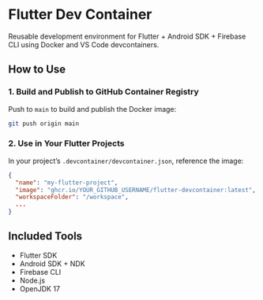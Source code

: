 # Flutter Dev Container

Reusable development environment for Flutter + Android SDK + Firebase CLI using Docker and VS Code devcontainers.

## How to Use

### 1. Build and Publish to GitHub Container Registry
Push to `main` to build and publish the Docker image:

```bash
git push origin main
```

### 2. Use in Your Flutter Projects
In your project’s `.devcontainer/devcontainer.json`, reference the image:

```json
{
  "name": "my-flutter-project",
  "image": "ghcr.io/YOUR_GITHUB_USERNAME/flutter-devcontainer:latest",
  "workspaceFolder": "/workspace",
  ...
}
```

## Included Tools
- Flutter SDK
- Android SDK + NDK
- Firebase CLI
- Node.js
- OpenJDK 17